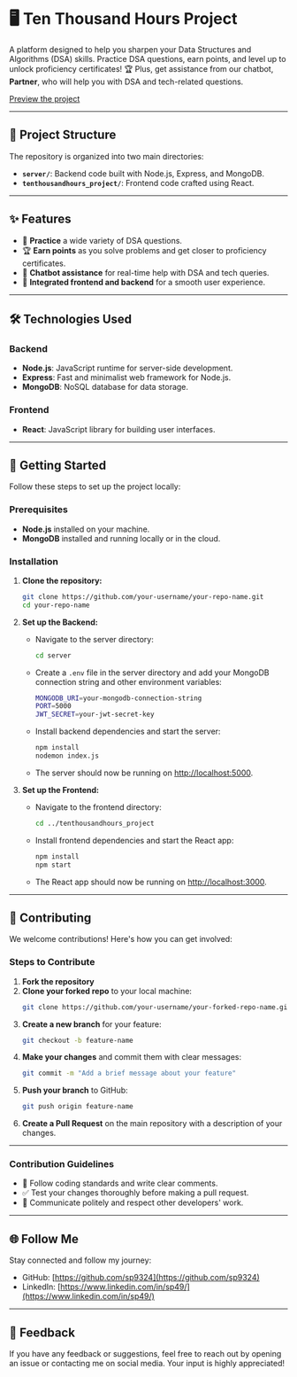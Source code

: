 # 🖥️ Ten Thousand Hours Project

A platform designed to help you sharpen your Data Structures and Algorithms (DSA) skills. Practice DSA questions, earn points, and level up to unlock proficiency certificates! 🏆 Plus, get assistance from our chatbot, **Partner**, who will help you with DSA and tech-related questions. 

[Preview the project](https://drive.google.com/drive/folders/19KhFiXdRWdj-9DC6Ky_BRYnVDY2-6VGa)

---

## 📂 Project Structure

The repository is organized into two main directories:

- **`server/`**: Backend code built with Node.js, Express, and MongoDB.
- **`tenthousandhours_project/`**: Frontend code crafted using React.

---

## ✨ Features

- 📝 **Practice** a wide variety of DSA questions.
- 🏆 **Earn points** as you solve problems and get closer to proficiency certificates.
- 🤖 **Chatbot assistance** for real-time help with DSA and tech queries.
- 🎯 **Integrated frontend and backend** for a smooth user experience.

---

## 🛠️ Technologies Used

### Backend
- **Node.js**: JavaScript runtime for server-side development.
- **Express**: Fast and minimalist web framework for Node.js.
- **MongoDB**: NoSQL database for data storage.

### Frontend
- **React**: JavaScript library for building user interfaces.

---

## 🚀 Getting Started

Follow these steps to set up the project locally:

### Prerequisites

- **Node.js** installed on your machine.
- **MongoDB** installed and running locally or in the cloud.

### Installation

1. **Clone the repository:**
    ```bash
    git clone https://github.com/your-username/your-repo-name.git
    cd your-repo-name
    ```

2. **Set up the Backend:**

    - Navigate to the server directory:
      ```bash
      cd server
      ```

    - Create a `.env` file in the server directory and add your MongoDB connection string and other environment variables:
      ```bash
      MONGODB_URI=your-mongodb-connection-string
      PORT=5000
      JWT_SECRET=your-jwt-secret-key
      ```

    - Install backend dependencies and start the server:
      ```bash
      npm install
      nodemon index.js
      ```

    - The server should now be running on [http://localhost:5000](http://localhost:5000).

3. **Set up the Frontend:**

    - Navigate to the frontend directory:
      ```bash
      cd ../tenthousandhours_project
      ```

    - Install frontend dependencies and start the React app:
      ```bash
      npm install
      npm start
      ```

    - The React app should now be running on [http://localhost:3000](http://localhost:3000).

---

## 🤝 Contributing

We welcome contributions! Here's how you can get involved:

### Steps to Contribute

1. **Fork the repository**
2. **Clone your forked repo** to your local machine:
    ```bash
    git clone https://github.com/your-username/your-forked-repo-name.git
    ```
3. **Create a new branch** for your feature:
    ```bash
    git checkout -b feature-name
    ```
4. **Make your changes** and commit them with clear messages:
    ```bash
    git commit -m "Add a brief message about your feature"
    ```
5. **Push your branch** to GitHub:
    ```bash
    git push origin feature-name
    ```
6. **Create a Pull Request** on the main repository with a description of your changes.

---

### Contribution Guidelines

- 🔧 Follow coding standards and write clear comments.
- ✅ Test your changes thoroughly before making a pull request.
- 💬 Communicate politely and respect other developers' work.

---

## 🌐 Follow Me

Stay connected and follow my journey:

- GitHub: [https://github.com/sp9324](https://github.com/sp9324)
- LinkedIn: [https://www.linkedin.com/in/sp49/](https://www.linkedin.com/in/sp49/)

---

## 💬 Feedback

If you have any feedback or suggestions, feel free to reach out by opening an issue or contacting me on social media. Your input is highly appreciated!
